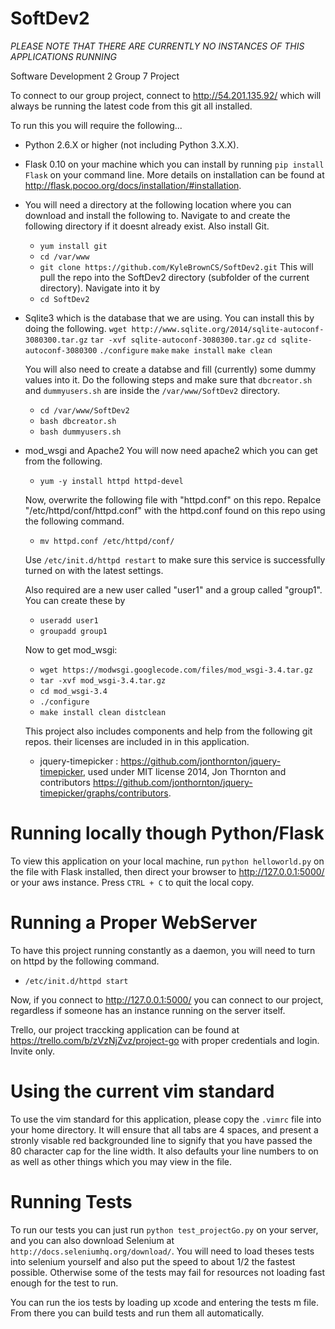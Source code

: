SoftDev2
========

*PLEASE NOTE THAT THERE ARE CURRENTLY NO INSTANCES OF THIS APPLICATIONS RUNNING*

Software Development 2 Group 7 Project

To connect to our group project, connect to http://54.201.135.92/ which will always be running the latest code from this git all installed.

To run this you will require the following...

 - Python 2.6.X or higher (not including Python 3.X.X).

 - Flask 0.10 on your machine which you can install by running `pip install Flask` on your command line. More details on installation can be found at http://flask.pocoo.org/docs/installation/#installation.

 - You will need a directory at the following location where you can download and install the following to. Navigate to and create the following directory if it doesnt already exist. Also install Git.
	- `yum install git`
 	- `cd /var/www`
	- `git clone https://github.com/KyleBrownCS/SoftDev2.git`
	This will pull the repo into the SoftDev2 directory (subfolder of the current directory). Navigate into it by
	- `cd SoftDev2`

 - Sqlite3 which is the database that we are using. You can install this by doing the following.
 	`wget http://www.sqlite.org/2014/sqlite-autoconf-3080300.tar.gz`
 	`tar -xvf sqlite-autoconf-3080300.tar.gz`
	`cd sqlite-autoconf-3080300`
	`./configure`
	`make`
	`make install`
	`make clean`
	
	You will also need to create a databse and fill (currently) some dummy values into it. Do the following steps and make sure that `dbcreator.sh` and `dummyusers.sh` are inside the `/var/www/SoftDev2` directory.
	- `cd /var/www/SoftDev2`
	- `bash dbcreator.sh`
	- `bash dummyusers.sh`

 - mod_wsgi and Apache2
 	You will now need apache2 which you can get from the following.
 	 - `yum -y install httpd httpd-devel`

 	Now, overwrite the following file with "httpd.conf" on this repo.
 	Repalce "/etc/httpd/conf/httpd.conf" with the httpd.conf found on this repo using the following command.
 	- `mv httpd.conf /etc/httpd/conf/`

 	Use `/etc/init.d/httpd restart` to make sure this service is successfully turned on with the latest settings.

 	Also required are a new user called "user1" and a group called "group1".
 	You can create these by
 	 - `useradd user1`
 	 - `groupadd group1`

 	Now to get mod_wsgi:
     - `wget https://modwsgi.googlecode.com/files/mod_wsgi-3.4.tar.gz`
 	 - `tar -xvf mod_wsgi-3.4.tar.gz`
 	 - `cd mod_wsgi-3.4`
 	 - `./configure`
 	 - `make install clean distclean`

 	This project also includes components and help from the following git repos. their licenses are included in in this application.
 	 - jquery-timepicker : https://github.com/jonthornton/jquery-timepicker, used under MIT license  2014,  Jon Thornton and contributors https://github.com/jonthornton/jquery-timepicker/graphs/contributors.


Running locally though Python/Flask
===================================
To view this application on your local machine, run `python helloworld.py` on the file with Flask installed, then direct your browser to http://127.0.0.1:5000/ or your aws instance. Press `CTRL + C` to quit the local copy.


Running a Proper WebServer
==========================
To have this project running constantly as a daemon, you will need to turn on httpd by the following command.
- `/etc/init.d/httpd start`

Now, if you connect to http://127.0.0.1:5000/ you can connect to our project, regardless if someone has an instance running on the server itself.

Trello, our project traccking application can be found at https://trello.com/b/zVzNjZvz/project-go with proper credentials and login. Invite only.

Using the current vim standard
==============================
To use the vim standard for this application, please copy the `.vimrc` file into your home directory. It will ensure that all tabs are 4 spaces, and present a stronly visable red backgrounded line to signify that you have passed the 80 character cap for the line width. It also defaults your line numbers to on as well as other things which you may view in the file.


Running Tests
============
To run our tests you can just run `python test_projectGo.py` on your server, and you can also download Selenium at `http://docs.seleniumhq.org/download/`. You will need to load theses tests into selenium yourself and also put the speed to about 1/2 the fastest possible. Otherwise some of the tests may fail for resources not loading fast enough for the test to run.

You can run the ios tests by loading up xcode and entering the tests m file. From there you can build tests and run them all automatically.
